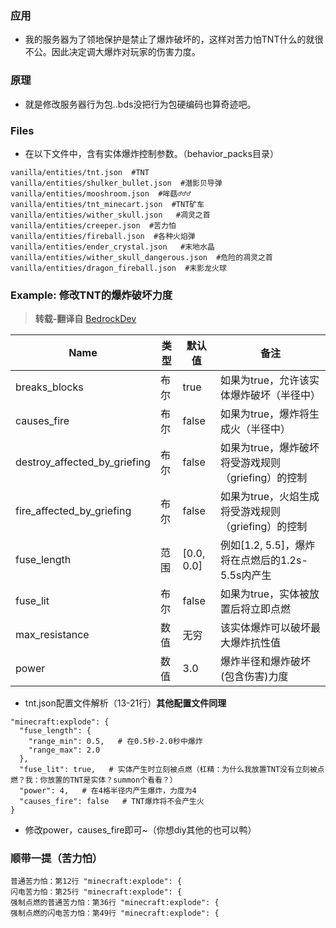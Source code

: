 ### 应用
 - 我的服务器为了领地保护是禁止了爆炸破坏的，这样对苦力怕TNT什么的就很不公。因此决定调大爆炸对玩家的伤害力度。

### 原理
 - 就是修改服务器行为包..bds没把行为包硬编码也算奇迹吧。

### Files
 - 在以下文件中，含有实体爆炸控制参数。（behavior_packs目录）
```
vanilla/entities/tnt.json  #TNT
vanilla/entities/shulker_bullet.json  #潜影贝导弹
vanilla/entities/mooshroom.json  #哞菇♂♂♂
vanilla/entities/tnt_minecart.json  #TNT矿车
vanilla/entities/wither_skull.json   #凋灵之首
vanilla/entities/creeper.json  #苦力怕
vanilla/entities/fireball.json  #各种火焰弹
vanilla/entities/ender_crystal.json   #末地水晶
vanilla/entities/wither_skull_dangerous.json  #危险的凋灵之首
vanilla/entities/dragon_fireball.json  #末影龙火球
```

### Example: 修改TNT的爆炸破坏力度
> **转载-翻译自** [BedrockDev](https://bedrock.dev/1.14.0.0/1.14.30.2/Entities)

Name | 类型 | 默认值 | 备注
-|-|-|-
breaks_blocks | 布尔 | true | 如果为true，允许该实体爆炸破坏（半径中）
causes_fire | 布尔 | false | 如果为true，爆炸将生成火（半径中）
destroy_affected_by_griefing	 | 布尔 | false | 如果为true，爆炸破坏将受游戏规则（griefing）的控制
fire_affected_by_griefing | 布尔 | false | 如果为true，火焰生成将受游戏规则（griefing）的控制
fuse_length | 范围 | [0.0, 0.0] | 例如[1.2, 5.5]，爆炸将在点燃后的1.2s-5.5s内产生
fuse_lit | 布尔 | false | 如果为true，实体被放置后将立即点燃
max_resistance | 数值 | 无穷 | 该实体爆炸可以破坏最大爆炸抗性值
power | 数值 | 3.0 | 爆炸半径和爆炸破坏(包含伤害)力度

 - tnt.json配置文件解析（13-21行）**其他配置文件同理**
```
"minecraft:explode": {
  "fuse_length": {
    "range_min": 0.5,   # 在0.5秒-2.0秒中爆炸
    "range_max": 2.0
  },
  "fuse_lit": true,   # 实体产生时立刻被点燃（杠精：为什么我放置TNT没有立刻被点燃？我：你放置的TNT是实体？summon个看看？）
  "power": 4,   # 在4格半径内产生爆炸，力度为4
  "causes_fire": false   # TNT爆炸将不会产生火
}
```
 - 修改power，causes_fire即可~（你想diy其他的也可以鸭）

### 顺带一提（苦力怕）
```
普通苦力怕：第12行 "minecraft:explode": {
闪电苦力怕：第25行 "minecraft:explode": {
强制点燃的普通苦力怕：第36行 "minecraft:explode": {
强制点燃的闪电苦力怕：第49行 "minecraft:explode": {
```